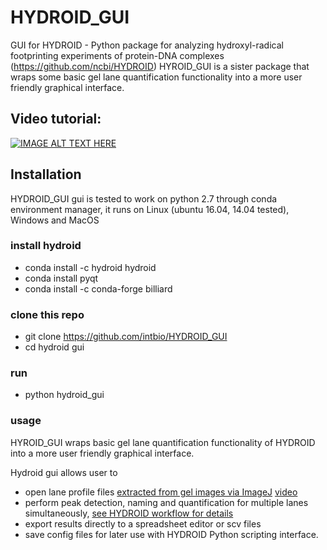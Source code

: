 # HYDROID_GUI
GUI for HYDROID - Python package for analyzing hydroxyl-radical footprinting experiments of protein-DNA complexes (https://github.com/ncbi/HYDROID)
HYROID_GUI is a sister package that wraps some basic gel lane quantification functionality into a more user friendly graphical interface.

## Video tutorial:
[![IMAGE ALT TEXT HERE](http://img.youtube.com/vi/dJVoKrpH4f4/0.jpg)](http://www.youtube.com/watch?v=dJVoKrpH4f4)

## Installation
HYDROID_GUI gui is tested to work on python 2.7 through conda environment manager, it runs on Linux (ubuntu 16.04, 14.04 tested), Windows and MacOS
### install hydroid
- conda install -c hydroid hydroid
- conda install pyqt
- conda install -c conda-forge billiard
### clone this repo
- git clone https://github.com/intbio/HYDROID_GUI
- cd hydroid gui
### run 
- python hydroid_gui
### usage
HYROID_GUI wraps basic gel lane quantification functionality of HYDROID into a more user friendly graphical interface.

Hydroid gui allows user to 
- open lane profile files [extracted from gel images via ImageJ](https://github.com/ncbi/HYDROID/blob/master/examples/example1/exp_s1_extract_lp.md) [video](https://youtu.be/7UCb0IkXL2g)
- perform peak detection, naming and quantification for multiple lanes simultaneously, [see HYDROID workflow for details](https://github.com/ncbi/HYDROID/blob/master/docs/INDEX.md)
- export results directly to a spreadsheet editor or scv files
- save config files for later use with HYDROID Python scripting interface.

